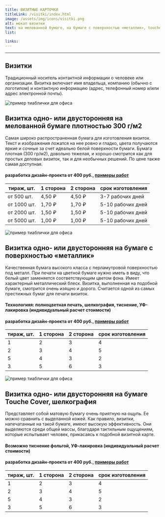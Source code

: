 ```yaml
---
title: ВИЗИТНЫЕ КАРТОЧКИ
titleLink: /visitki/index.html
image: /assets/img/icons/visitki.png
alt: мокап визитки
text: на мелованной бумаге, на бумаге с поверхностью «металлик», touche cover
list:

links:
---
```


---

<article  class="container__flex__center">
<div class="greyBackground greyBackground__H1separatelineP">
	<h1>Визитки</h1>
	<div class="columnsWimageNlinks_linebox">
		<div class="portfolio_separateLine"></div>
	</div>
	<p>Традиционный носитель контактной информации о человеке или организации. Визитка включает имя владельца, компанию (обычно с логотипом) и контактную информацию (адрес, телефонный номер и/или адрес электронной почты).</p>
</div>
<div class="outsideAd_post">
<!-- верхнее изображение -->
  <img src="/assets/img/pic/visitkimelovannaya.png" alt="пример тиаблички для офиса" />
  <div class="outsideAd_post_text">
  <!-- заголовок -->
    <h1>Визитка одно- или двусторонняя
на мелованной бумаге плотностью 300 г/м2</h1>
    <!-- абзац -->
    <p>
      Самая широко распространенная бумага для изготовления визиток. Текст и изображения ложатся на нее ровно и гладко, цвета получаются яркие и сочные за счет идеально белой поверхности бумаги. Бумага плотная (300 гр/м2), довольно тяжелая, и хорошо смотрится как для простых деловых визиток, так и для необычных решений. По цене также самая доступная.
    </p>
    <!-- цена дизайна с сылкой -->
    <h4>
      разработка дизайн-проекта от 400 руб.,
      <!-- ссылка -->
      <a href="/portfolio_lists/portfolio_list2/"><span>примеры работ</span></a>
    </h4>
  </div>
</div>
<div class="tableContainer">
<table class="darkTable">
<thead>
<tr>
<th>тираж, шт.</th>
<th>1 сторона</th>
<th>2 сторона</th>
<th>срок изготовления</th>
</tr>
</thead>
<tbody>
<tr>
<td>от 500 шт.</td><td>4,50 ₽</td><td>4,50 ₽</td><td>3-7 рабочих дней</td></tr>
<tr>
<td>от 1000 шт.</td><td>1,70 ₽</td><td>1,70 ₽</td><td>5-10 рабочих дней</td></tr>
<tr>
<td>от 2000 шт.</td><td>1,50 ₽</td><td>1,50 ₽</td><td>5-10 рабочих дней</td></tr>
<tr>
<td>от 5000 шт.</td><td>1,00 ₽</td><td>1,00 ₽</td><td>5-10 рабочих дней</td></tr>
</tbody>
</tr>
</table>
</div>
<div class="outsideAd_post">
<!-- верхнее изображение -->
  <img src="/assets/img/pic/visitkametallic.png" alt="пример тиаблички для офиса" />
  <div class="outsideAd_post_text">
  <!-- заголовок -->
    <h1>Визитка одно- или двусторонняя
на бумаге с поверхностью «металлик»</h1>
    <!-- абзац -->
    <p>
      Качественная бумага высокого класса с перламутровой поверхностью под металл. При печати на цветной бумаге нужно иметь в виду, что белый цвет заменяется соответствующим цветом фона.  Имеет характерный металлический блеск. Визитка, выполненная на подобной бумаге, смотрится очень изящно и дорого. Считается одной из самых престижных бумаг для печати визиток.
    </p>
		<h4>Технологияя: полноцветная печать, шелкография, тиснение, УФ-лакировка (индивидуальный расчет стоимости)</h4>
    <!-- цена дизайна с сылкой -->
    <h4>
      разработка дизайн-проекта от 400 руб.,
      <!-- ссылка -->
      <a href="/portfolio_lists/portfolio_list2/"><span>примеры работ</span></a>
    </h4>
  </div>
</div>
<div class="tableContainer">
<table class="darkTable">
<thead>
<tr>
<th>тираж, шт.</th>
<th>1 сторона</th>
<th>2 сторона</th>
<th>срок изготовления</th>
</tr>
</thead>
<tbody>
<tr>
<td>1</td><td>2</td><td>3</td><td>4</td></tr>
<tr>
<td>2</td><td>3</td><td>4</td><td>5</td></tr>
<tr>
<td>5</td><td>4</td><td>3</td><td>2</td></tr>
<tr>
<td>3</td><td>5</td><td>6</td><td>3</td></tr>
</tbody>
</tr>
</table>
</div>
<div class="outsideAd_post">
<!-- верхнее изображение -->
  <img src="/assets/img/pic/visitkatouchecover.png" alt="пример тиаблички для офиса" />
  <div class="outsideAd_post_text">
  <!-- заголовок -->
    <h1>Визитка одно- или двусторонняя
на бумаге Touche Cover, шелкография</h1>
    <!-- абзац -->
    <p>
      Представляет собой матовую бумагу очень приятную на ощупь. Ее можно сравнить с выделанной кожей. Как правило, визитки, напечатанные на такой бумаге, имеют высокую эффективность. Они выделяются среди общей массы, благодаря тактильным ощущениям, которые испытывает человек, прикасаясь к подобной визитной карте.
    </p>
		<h4>Возможно тиснение фольгой, УФ-лакировка (индивидуальный расчет стоимости)</h4>
    <!-- цена дизайна с сылкой -->
    <h4>
      разработка дизайн-проекта от 400 руб.,
      <!-- ссылка -->
      <a href="/portfolio_lists/portfolio_list2/"><span>примеры работ</span></a>
    </h4>
  </div>
</div>
<div class="tableContainer">
<table class="darkTable">
<thead>
<tr>
<th>тираж, шт.</th>
<th>1 сторона</th>
<th>2 сторона</th>
<th>срок изготовления</th>
</tr>
</thead>
<tbody>
<tr>
<td>1</td><td>2</td><td>3</td><td>4</td></tr>
<tr>
<td>2</td><td>3</td><td>4</td><td>5</td></tr>
<tr>
<td>5</td><td>4</td><td>3</td><td>2</td></tr>
<tr>
<td>3</td><td>5</td><td>6</td><td>3</td></tr>
</tbody>
</tr>
</table>
</div>
</article>
